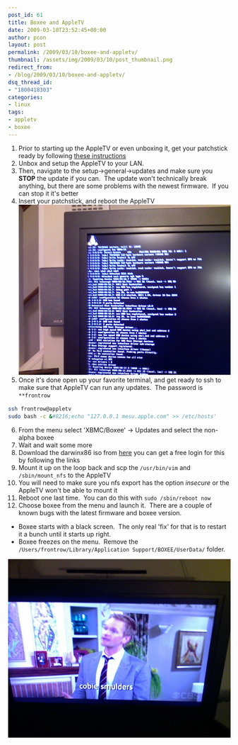 ```yaml
---
post_id: 61
title: Boxee and AppleTV
date: 2009-03-10T23:52:45+00:00
author: pcon
layout: post
permalink: /2009/03/10/boxee-and-appletv/
thumbnail: /assets/img/2009/03/10/post_thumbnail.png
redirect_from:
- /blog/2009/03/10/boxee-and-appletv/
dsq_thread_id:
- "1800418303"
categories:
- linux
tags:
- appletv
- boxee
---
```

1. Prior to starting up the AppleTV or even unboxing it, get your patchstick ready by following <a href="http://code.google.com/p/atvusb-creator/" target="_blank">these instructions</a>
2. Unbox and setup the AppleTV to your LAN.
3. Then, navigate to the setup->general->updates and make sure you **STOP** the update if you can.  The update won't technically break anything, but there are some problems with the newest firmware.  If you can stop it it's better
4. Insert your patchstick, and reboot the AppleTV
   ![Linux loader](/assets/img/2009/03/10/loader.jpg)
5. Once it's done open up your favorite terminal, and get ready to ssh to make sure that AppleTV can run any updates.  The password is `**frontrow`
  ```bash
  ssh frontrow@appletv
  sudo bash -c &#8216;echo "127.0.0.1 mesu.apple.com" >> /etc/hosts'
  ```
6. From the menu select 'XBMC/Boxee' &rarr; Updates and select the non-alpha boxee
7. Wait and wait some more
8. Download the darwinx86 iso from [here](http://www.opensource.apple.com/darwinsource/images/) you can get a free login for this by following the links
9. Mount it up on the loop back and scp the `/usr/bin/vim` and `/sbin/mount_nfs` to the AppleTV
10. You will need to make sure you nfs export has the option _insecure_ or the AppleTV won't be able to mount it
11. Reboot one last time.  You can do this with `sudo /sbin/reboot now`
12. Choose boxee from the menu and launch it.  There are a couple of known bugs with the latest firmware and boxee version.

* Boxee starts with a black screen.  The only real 'fix' for that is to restart it a bunch until it starts up right.
* Boxee freezes on the menu.  Remove the `/Users/frontrow/Library/Application Support/BOXEE/UserData/` folder.

![Boxee running](/assets/img/2009/03/10/boxee.jpg)
